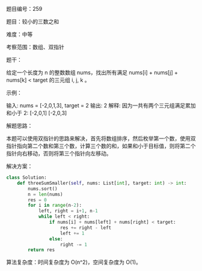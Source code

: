 题目编号：259

题目：较小的三数之和

难度：中等

考察范围：数组、双指针

题干：

给定一个长度为 n 的整数数组 nums，找出所有满足 nums[i] + nums[j] + nums[k] < target 的三元组 i, j, k 。

示例：

输入: nums = [-2,0,1,3], target = 2
输出: 2 
解释: 因为一共有两个三元组满足累加和小于 2:
     [-2,0,1]
     [-2,0,3]

解题思路：

本题可以使用双指针的思路来解决，首先将数组排序，然后枚举第一个数，使用双指针指向第二个数和第三个数，计算三个数的和，如果和小于目标值，则将第二个指针向右移动，否则将第三个指针向左移动。

解决方案：

```python
class Solution:
    def threeSumSmaller(self, nums: List[int], target: int) -> int:
        nums.sort()
        n = len(nums)
        res = 0
        for i in range(n-2):
            left, right = i+1, n-1
            while left < right:
                if nums[i] + nums[left] + nums[right] < target:
                    res += right - left
                    left += 1
                else:
                    right -= 1
        return res
```

算法复杂度：时间复杂度为 O(n^2)，空间复杂度为 O(1)。